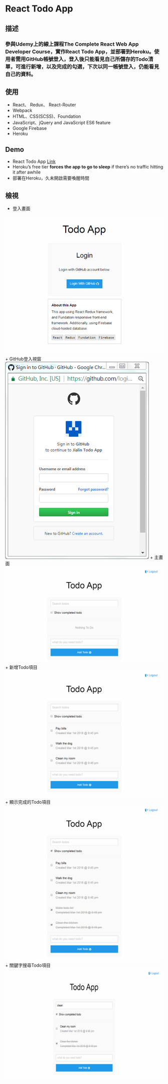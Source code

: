 # React Todo App
## 描述
### 參與Udemy上的線上課程**The Complete React Web App Developer Course**，實作React Todo App，並部署到Heroku。使用者需用GitHub帳號登入，登入後只能看見自己所儲存的Todo清單，可進行新增，以及完成的勾選，下次以同一帳號登入，仍能看見自己的資料。


## 使用
+ React、 Redux、 React-Router
+ Webpack
+ HTML、CSS(SCSS)、Foundation
+ JavaScript、jQuery and JavaScript ES6 feature
+ Google Firebase
+ Heroku


## Demo
+ React Todo App [Link](https://warm-badlands-15217.herokuapp.com)
+ Heroku’s free tier **forces the app to go to sleep** if there’s no traffic hitting it after awhile
+ 部署在Heroku，久未開啟需要喚醒時間


## 檢視
+ 登入畫面
<img src="images/login.png" alt="Login">
+ GitHub登入視窗
<img src="images/login_window.png" alt="Login window">
+ 主畫面
<img src="images/main.png" alt="Main">
+ 新增Todo項目
<img src="images/add.png" alt="Add">
+ 顯示完成的Todo項目
<img src="images/toggle.png" alt="Toggle">
+ 關鍵字搜尋Todo項目
<img src="images/search.png" alt="Search">
